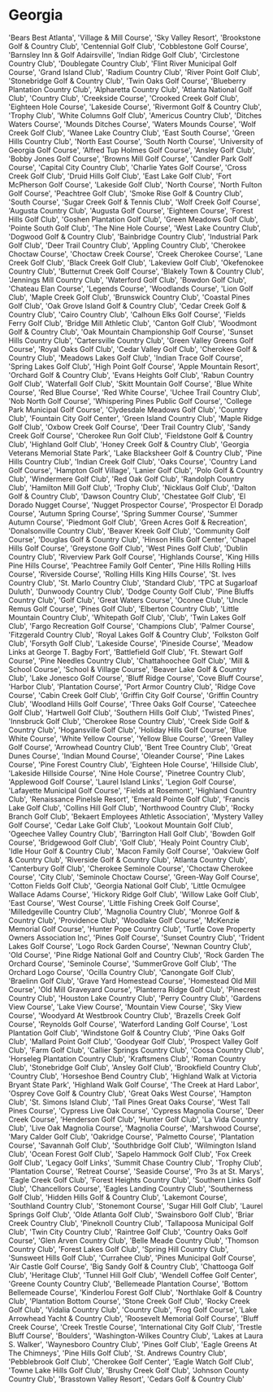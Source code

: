 # Georgia
'Bears Best Atlanta',
'Village & Mill Course',
'Sky Valley Resort',
'Brookstone Golf & Country Club',
'Centennial Golf Club',
'Cobblestone Golf Course',
'Barnsley Inn & Golf	Adairsville',
'Indian Ridge Golf Club',
'Circlestone Country Club',
'Doublegate Country Club',
'Flint River Municipal Golf Course',
'Grand Island Club',
'Radium Country Club',
'River Point Golf Club',
'Stonebridge Golf & Country Club',
'Twin Oaks Golf Course',
'Blueberry Plantation Country Club',
'Alpharetta Country Club',
'Atlanta National Golf Club',
'Country Club',
'Creekside Course',
'Crooked Creek Golf Club',
'Eighteen Hole Course',
'Lakeside Course',
'Rivermont Golf & Country Club',
'Trophy Club',
'White Columns Golf Club',
'Americus Country Club',
'Ditches Waters Course',
'Mounds Ditches Course',
'Waters Mounds Course',
'Wolf Creek Golf Club',
'Wanee Lake Country Club',
'East South Course',
'Green Hills Country Club',
'North East Course',
'South North Course',
'University of Georgia Golf Course',
'Alfred Tup Holmes Golf Course',
'Ansley Golf Club',
'Bobby Jones Golf Course',
'Browns Mill Golf Course',
'Candler Park Golf Course',
'Capital City Country Club',
'Charlie Yates Golf Course',
'Cross Creek Golf Club',
'Druid Hills Golf Club',
'East Lake Golf Club',
'Fort McPherson Golf Course',
'Lakeside Golf Club',
'North Course',
'North Fulton Golf Course',
'Peachtree Golf Club',
'Smoke Rise Golf & Country Club',
'South Course',
'Sugar Creek Golf & Tennis Club',
'Wolf Creek Golf Course',
'Augusta Country Club',
'Augusta Golf Course',
'Eighteen Course',
'Forest Hills Golf Club',
'Goshen Plantation Golf Club',
'Green Meadows Golf Club',
'Pointe South Golf Club',
'The Nine Hole Course',
'West Lake Country Club',
'Dogwood Golf & Country Club',
'Bainbridge Country Club',
'Industrial Park Golf Club',
'Deer Trail Country Club',
'Appling Country Club',
'Cherokee Choctaw Course',
'Choctaw Creek Course',
'Creek Cherokee Course',
'Lane Creek Golf Club',
'Black Creek Golf Club',
'Lakeview Golf Club',
'Okefenokee Country Club',
'Butternut Creek Golf Course',
'Blakely Town & Country Club',
'Jennings Mill Country Club',
'Waterford Golf Club',
'Bowdon Golf Club',
'Chateau Elan Course',
'Legends Course',
'Woodlands Course',
'Lion Golf Club',
'Maple Creek Golf Club',
'Brunswick Country Club',
'Coastal Pines Golf Club',
'Oak Grove Island Golf & Country Club',
'Cedar Creek Golf & Country Club',
'Cairo Country Club',
'Calhoun Elks Golf Course',
'Fields Ferry Golf Club',
'Bridge Mill Athletic Club',
'Canton Golf Club',
'Woodmont Golf & Country Club',
'Oak Mountain Championship Golf Course',
'Sunset Hills Country Club',
'Cartersville Country Club',
'Green Valley Greens Golf Course',
'Royal Oaks Golf Club',
'Cedar Valley Golf Club',
'Cherokee Golf & Country Club',
'Meadows Lakes Golf Club',
'Indian Trace Golf Course',
'Spring Lakes Golf Club',
'High Point Golf Course',
'Apple Mountain Resort',
'Orchard Golf & Country Club',
'Evans Heights Golf Club',
'Rabun Country Golf Club',
'Waterfall Golf Club',
'Skitt Mountain Golf Course',
'Blue White Course',
'Red Blue Course',
'Red White Course',
'Uchee Trail Country Club',
'Nob North Golf Course',
'Whispering Pines Public Golf Course',
'College Park Municipal Golf Course',
'Clydesdale Meadows Golf Club',
'Country Club',
'Fountain City Golf Center',
'Green Island Country Club',
'Maple Ridge Golf Club',
'Oxbow Creek Golf Course',
'Deer Trail Country Club',
'Sandy Creek Golf Course',
'Cherokee Run Golf Club',
'Fieldstone Golf & Country Club',
'Highland Golf Club',
'Honey Creek Golf & Country Club',
'Georgia Veterans Memorial State Park',
'Lake Blacksheer Golf & Country Club',
'Pine Hills Country Club',
'Indian Creek Golf Club',
'Oaks Course',
'Country Land Golf Course',
'Hampton Golf Village',
'Lanier Golf Club',
'Polo Golf & Country Club',
'Windermere Golf Club',
'Red Oak Golf Club',
'Randolph Country Club',
'Hamilton Mill Golf Club',
'Trophy Club',
'Nicklaus Golf Club',
'Dalton Golf & Country Club',
'Dawson Country Club',
'Chestatee Golf Club',
'El Dorado Nugget Course',
'Nugget Prospector Course',
'Prospector El Doradp Course',
'Autumn Spring Course',
'Spring Summer Course',
'Summer Autumn Course',
'Piedmont Golf Club',
'Green Acres Golf & Recreation',
'Donalsonville Country Club',
'Beaver Kreek Golf Club',
'Community Golf Course',
'Douglas Golf & Country Club',
'Hinson Hills Golf Center',
'Chapel Hills Golf Course',
'Greystone Golf Club',
'West Pines Golf Club',
'Dublin Country Club',
'Riverview Park Golf Course',
'Highlands Course',
'King Hills Pine Hills Course',
'Peachtree Family Golf Center',
'Pine Hills Rolling Hills Course',
'Riverside Course',
'Rolling Hills King Hills Course',
'St. Ives Country Club',
'St. Marlo Country Club',
'Standard Club',
'TPC at Sugarloaf	Duluth',
'Dunwoody Country Club',
'Dodge County Golf Club',
'Pine Bluffs Country Club',
'Golf Club',
'Great Waters Course',
'Oconee Club',
'Uncle Remus Golf Course',
'Pines Golf Club',
'Elberton Country Club',
'Little Mountain Country Club',
'Whitepath Golf Club',
'Club',
'Twin Lakes Golf Club',
'Fargo Recreation Golf Course',
'Champions Club',
'Palmer Course',
'Fitzgerald Country Club',
'Royal Lakes Golf & Country Club',
'Folkston Golf Club',
'Forsyth Golf Club',
'Lakeside Course',
'Pineside Course',
'Meadow Links at George T. Bagby	Fort',
'Battlefield Golf Club',
'Ft. Stewart Golf Course',
'Pine Needles Country Club',
'Chattahoochee Golf Club',
'Mill & School Course',
'School & Village Course',
'Beaver Lake Golf & Country Club',
'Lake Jonesco Golf Course',
'Bluff Ridge Course',
'Cove Bluff Course',
'Harbor Club',
'Plantation Course',
'Port Armor Country Club',
'Ridge Cove Course',
'Cabin Creek Golf Club',
'Griffin City Golf Course',
'Griffin Country Club',
'Woodland Hills Golf Course',
'Three Oaks Golf Course',
'Cateechee Golf Club',
'Hartwell Golf Club',
'Southern Hills Golf Club',
'Twisted Pines',
'Innsbruck Golf Club',
'Cherokee Rose Country Club',
'Creek Side Golf & Country Club',
'Hogansville Golf Club',
'Holiday Hills Golf Course',
'Blue White Course',
'White Yellow Course',
'Yellow Blue Course',
'Green Valley Golf Course',
'Arrowhead Country Club',
'Bent Tree Country Club',
'Great Dunes Course',
'Indian Mound Course',
'Oleander Course',
'Pine Lakes Course',
'Pine Forest Country Club',
'Eighteen Hole Course',
'Hillside Club',
'Lakeside Hillside Course',
'Nine Hole Course',
'Pinetree Country Club',
'Applewood Golf Course',
'Laurel Island Links',
'Legion Golf Course',
'Lafayette Municipal Golf Course',
'Fields at Rosemont',
'Highland Country Club',
'Renaissance PineIsle Resort',
'Emerald Pointe Golf Club',
'Francis Lake Golf Club',
'Collins Hill Golf Club',
'Northwood Country Club',
'Rocky Branch Golf Club',
'Bekaert Employees Athletic Association',
'Mystery Valley Golf Course',
'Cedar Lake Golf Club',
'Lookout Mountain Golf Club',
'Ogeechee Valley Country Club',
'Barrington Hall Golf Club',
'Bowden Golf Course',
'Bridgewood Golf Club',
'Golf Club',
'Healy Point Country Club',
'Idle Hour Golf & Country Club',
'Macon Family Golf Course',
'Oakview Golf & Country Club',
'Riverside Golf & Country Club',
'Atlanta Country Club',
'Canterbury Golf Club',
'Cherokee Seminole Course',
'Choctaw Cherokee Course',
'City Club',
'Seminole Choctaw Course',
'Green-Way Golf Course',
'Cotton Fields Golf Club',
'Georgia National Golf Club',
'Little Ocmulgee Wallace Adams Course',
'Hickory Ridge Golf Club',
'Willow Lake Golf Club',
'East Course',
'West Course',
'Little Fishing Creek Golf Course',
'Milledgeville Country Club',
'Magnolia Country Club',
'Monroe Golf & Country Club',
'Providence Club',
'Woodlake Golf Course',
'McKenzie Memorial Golf Course',
'Hunter Pope Country Club',
'Turtle Cove Property Owners Association Inc',
'Pines Golf Course',
'Sunset Country Club',
'Trident Lakes Golf Course',
'Logo Rock Garden Course',
'Newnan Country Club',
'Old Course',
'Pine Ridge National Golf and Country Club',
'Rock Garden The Orchard Course',
'Seminole Course',
'SummerGrove Golf Club',
'The Orchard Logo Course',
'Ocilla Country Club',
'Canongate Golf Club',
'Braelinn Golf Club',
'Grave Yard Homestead Course',
'Homestead Old Mill Course',
'Old Mill Graveyard Course',
'Planterra Ridge Golf Club',
'Pinecrest Country Club',
'Houston Lake Country Club',
'Perry Country Club',
'Gardens View Course',
'Lake View Course',
'Mountain View Course',
'Sky View Course',
'Woodyard At Westbrook Country Club',
'Brazells Creek Golf Course',
'Reynolds Golf Course',
'Waterford Landing Golf Course',
'Lost Plantation Golf Club',
'Windstone Golf & Country Club',
'Pine Oaks Golf Club',
'Mallard Point Golf Club',
'Goodyear Golf Club',
'Prospect Valley Golf Club',
'Farm Golf Club',
'Callier Springs Country Club',
'Coosa Country Club',
'Horseleg Plantation Country Club',
'Kraftsmens Club',
'Roman Country Club',
'Stonebridge Golf Club',
'Ansley Golf Club',
'Brookfield Country Club',
'Country Club',
'Horseshoe Bend Country Club',
'Highland Walk at Victoria Bryant State Park',
'Highland Walk Golf Course',
'The Creek at Hard Labor',
'Osprey Cove Golf & Country Club',
'Great Oaks West Course',
'Hampton Club',
'St. Simons Island Club',
'Tall Pines Great Oaks Course',
'West Tall Pines Course',
'Cypress Live Oak Course',
'Cypress Magnolia Course',
'Deer Creek Course',
'Henderson Golf Club',
'Hunter Golf Club',
'La Vida Country Club',
'Live Oak Magnolia Course',
'Magnolia Course',
'Marshwood Course',
'Mary Calder Golf Club',
'Oakridge Course',
'Palmetto Course',
'Plantation Course',
'Savannah Golf Club',
'Southbridge Golf Club',
'Wilmington Island Club',
'Ocean Forest Golf Club',
'Sapelo Hammock Golf Club',
'Fox Creek Golf Club',
'Legacy Golf Links',
'Summit Chase Country Club',
'Trophy Club',
'Plantation Course',
'Retreat Course',
'Seaside Course',
'Pro 3s at St. Marys',
'Eagle Creek Golf Club',
'Forest Heights Country Club',
'Southern Links Golf Club',
'Chancellors Course',
'Eagles Landing Country Club',
'Southerness Golf Club',
'Hidden Hills Golf & Country Club',
'Lakemont Course',
'Southland Country Club',
'Stonemont Course',
'Sugar Hill Golf Club',
'Laurel Springs Golf Club',
'Olde Atlanta Golf Club',
'Swainsboro Golf Club',
'Briar Creek Country Club',
'Pineknoll Country Club',
'Tallapoosa Municipal Golf Club',
'Twin City Country Club',
'Raintree Golf Club',
'Country Oaks Golf Course',
'Glen Arven Country Club',
'Belle Meade Country Club',
'Thomson Country Club',
'Forest Lakes Golf Club',
'Spring Hill Country Club',
'Sunsweet Hills Golf Club',
'Currahee Club',
'Pines Municipal Golf Course',
'Air Castle Golf Course',
'Big Sandy Golf & Country Club',
'Chattooga Golf Club',
'Heritage Club',
'Tunnel Hill Golf Club',
'Wendell Coffee Golf Center',
'Greene County Country Club',
'Bellemeade Plantation Course',
'Bottom Bellemeade Course',
'Kinderlou Forest Golf Club',
'Northlake Golf & Country Club',
'Plantation Bottom Course',
'Stone Creek Golf Club',
'Rocky Creek Golf Club',
'Vidalia Country Club',
'Country Club',
'Frog Golf Course',
'Lake Arrowhead Yacht & Country Club',
'Roosevelt Memorial Golf Course',
'Bluff Creek Course',
'Creek Trestle Course',
'International City Golf Club',
'Trestle Bluff Course',
'Boulders',
'Washington-Wilkes Country Club',
'Lakes at Laura S. Walker',
'Waynesboro Country Club',
'Pines Golf Club',
'Eagle Greens At The Chimneys',
'Pine Hills Golf Club',
'St. Andrews Country Club',
'Pebblebrook Golf Club',
'Cherokee Golf Center',
'Eagle Watch Golf Club',
'Towne Lake Hills Golf Club',
'Brushy Creek Golf Club',
'Johnson County Country Club',
'Brasstown Valley Resort',
'Cedars Golf & Country Club'